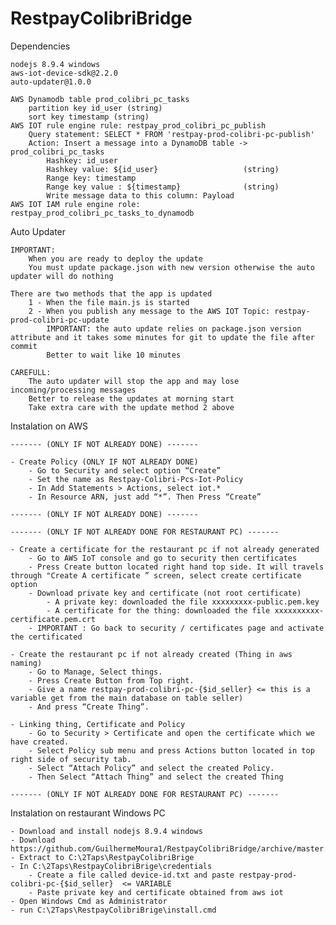 # RestpayColibriBridge
Dependencies

    nodejs 8.9.4 windows
    aws-iot-device-sdk@2.2.0
    auto-updater@1.0.0

    AWS Dynamodb table prod_colibri_pc_tasks
        partition key id_user (string)
        sort key timestamp (string)
    AWS IOT rule engine rule: restpay_prod_colibri_pc_publish
        Query statement: SELECT * FROM 'restpay-prod-colibri-pc-publish'
        Action: Insert a message into a DynamoDB table -> prod_colibri_pc_tasks
            Hashkey: id_user
            Hashkey value: ${id_user}                   (string)
            Range key: timestamp
            Range key value : ${timestamp}              (string)
            Write message data to this column: Payload
    AWS IOT IAM rule engine role: restpay_prod_colibri_pc_tasks_to_dynamodb

Auto Updater

    IMPORTANT: 
        When you are ready to deploy the update
        You must update package.json with new version otherwise the auto updater will do nothing

    There are two methods that the app is updated
        1 - When the file main.js is started
        2 - When you publish any message to the AWS IOT Topic: restpay-prod-colibri-pc-update
            IMPORTANT: the auto update relies on package.json version attribute and it takes some minutes for git to update the file after commit
            Better to wait like 10 minutes
            
    CAREFULL: 
        The auto updater will stop the app and may lose incoming/processing messages
        Better to release the updates at morning start
        Take extra care with the update method 2 above

Instalation on AWS

    ------- (ONLY IF NOT ALREADY DONE) ------- 

    - Create Policy (ONLY IF NOT ALREADY DONE)
        - Go to Security and select option “Create”
        - Set the name as Restpay-Colibri-Pcs-Iot-Policy
        - In Add Statements > Actions, select iot.*
        - In Resource ARN, just add “*”. Then Press “Create”

    ------- (ONLY IF NOT ALREADY DONE) ------- 

    ------- (ONLY IF NOT ALREADY DONE FOR RESTAURANT PC) ------- 

    - Create a certificate for the restaurant pc if not already generated
        - Go to AWS IoT console and go to security then certificates 
        - Press Create button located right hand top side. It will travels through "Create A certificate ” screen, select create certificate option
        - Download private key and certificate (not root certificate)
            - A private key: downloaded the file xxxxxxxxx-public.pem.key
            - A certificate for the thing: downloaded the file xxxxxxxxxx-certificate.pem.crt
        - IMPORTANT : Go back to security / certificates page and activate the certificated

    - Create the restaurant pc if not already created (Thing in aws naming)
        - Go to Manage, Select things. 
        - Press Create Button from Top right. 
        - Give a name restpay-prod-colibri-pc-{$id_seller} <= this is a variable get from the main database on table seller)
        - And press “Create Thing”. 

    - Linking thing, Certificate and Policy
        - Go to Security > Certificate and open the certificate which we have created. 
        - Select Policy sub menu and press Actions button located in top right side of security tab. 
        - Select “Attach Policy” and select the created Policy. 
        - Then Select “Attach Thing” and select the created Thing

    ------- (ONLY IF NOT ALREADY DONE FOR RESTAURANT PC) ------- 

Instalation on restaurant Windows PC

    - Download and install nodejs 8.9.4 windows
    - Download https://github.com/GuilhermeMoura1/RestpayColibriBridge/archive/master.zip
    - Extract to C:\2Taps\RestpayColibriBrige
    - In C:\2Taps\RestpayColibriBrige\credentials
        - Create a file called device-id.txt and paste restpay-prod-colibri-pc-{$id_seller}  <= VARIABLE
        - Paste private key and certificate obtained from aws iot
    - Open Windows Cmd as Administrator
    - run C:\2Taps\RestpayColibriBrige\install.cmd

